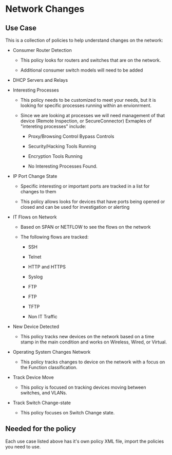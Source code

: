 # Network Changes

## Use Case

This is a collection of policies to help understand changes on the network:

- Consumer Router Detection
  
  - This policy looks for routers and switches that are on the network.
  
  - Additional consumer switch models will need to be added

- DHCP Servers and Relays

- Interesting Processes

  - This policy needs to be customized to meet your needs, but it is looking for specific processes running within an envionrment.

  - Since we are looking at processes we will need management of that device (Remote Inspection, or SecureConnector) Exmaples of "intereting processes" include:

    - Proxy/Browsing Control Bypass Controls

    - Security/Hacking Tools Running

    - Encryption Tools Running

    - No Interesting Processes Found.

- IP Port Change State

  - Specific interesting or important ports are tracked in a list for changes to them

  - This policy allows looks for devices that have ports being opened or closed and can be used for investigation or alerting

- IT Flows on Network

  - Based on SPAN or NETFLOW to see the flows on the network

  - The following flows are tracked:

    - SSH

    - Telnet

    - HTTP and HTTPS

    - Syslog

    - FTP

    - FTP

    - TFTP

    - Non IT Traffic

- New Device Detected
  
  - This policy tracks new devices on the network based on a time stamp in the main condition and works on Wireless, Wired, or Virtual.

- Operating System Changes Network

  - This policy tracks changes to device on the network with a focus on the Function classification.

- Track Device Move
  
  - This policy is focused on tracking devices moving between switches, and VLANs.

- Track Switch Change-state
  
  - This policy focuses on Switch Change state.

## Needed for the policy

Each use case listed above has it's own policy XML file, import the policies you need to use.
